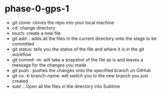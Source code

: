# phase-0-gps-1

- git clone: clones the repo into your local machine
- cd: change directory
- touch: create a new file
- git add .: adds all the files in the current directory onto the stage to be committed
- git status: tells you the status of the file and where it is in the git workflow
- git commit -m: will take a snapshot of the file as is and leaves a message for the changes you made
- git push <remote> <branch>: pushes the changes onto the specified branch on GitHub
- git co -b branch-name: will switch you to the new branch you just created
- subl .: Open all the files in the directory into Sublime